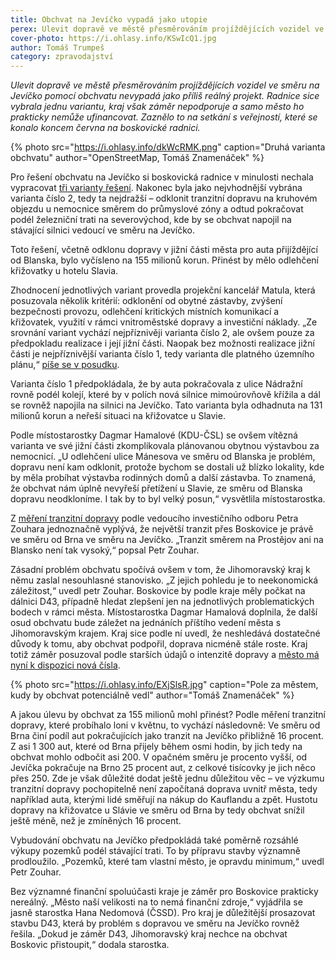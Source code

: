 ```yaml
---
title: Obchvat na Jevíčko vypadá jako utopie
perex: Ulevit dopravě ve městě přesměrováním projíždějících vozidel ve směru na Jevíčko pomocí obchvatu nevypadá jako příliš reálný projekt. Radnice sice vybrala jednu variantu, kraj však záměr nepodporuje a samo město ho prakticky nemůže ufinancovat.
cover-photo: https://i.ohlasy.info/KSwIcQ1.jpg
author: Tomáš Trumpeš
category: zpravodajství
---
```


*Ulevit dopravě ve městě přesměrováním projíždějících vozidel ve směru na Jevíčko pomocí obchvatu nevypadá jako příliš reálný projekt. Radnice sice vybrala jednu variantu, kraj však záměr nepodporuje a samo město ho prakticky nemůže ufinancovat. Zaznělo to na setkání s veřejností, které se konalo koncem června na boskovické radnici.*

{% photo src="https://i.ohlasy.info/dkWcRMK.png" caption="Druhá varianta obchvatu" author="OpenStreetMap, Tomáš Znamenáček" %}

Pro řešení obchvatu na Jevíčko si boskovická radnice v minulosti nechala vypracovat [tři varianty řešení](http://www.ohlasy.info/clanky/2016/11/obchvat.html). Nakonec byla jako nejvhodnější vybrána varianta číslo 2, tedy ta nejdražší – odklonit tranzitní dopravu na kruhovém objezdu u nemocnice směrem do průmyslové zóny a odtud pokračovat podél železniční trati na severovýchod, kde by se obchvat napojil na stávající silnici vedoucí ve směru na Jevíčko.

Toto řešení, včetně odklonu dopravy v jižní části města pro auta přijíždějící od Blanska, bylo vyčísleno na 155 milionů korun. Přinést by mělo odlehčení křižovatky u hotelu Slavia.

Zhodnocení jednotlivých variant provedla projekční kancelář Matula, která posuzovala několik kritérií: odklonění od obytné zástavby, zvýšení bezpečnosti provozu, odlehčení kritických místních komunikací a křižovatek, využití v rámci vnitroměstské dopravy a investiční náklady. „Ze srovnání variant vychází nejpříznivěji varianta číslo 2, ale ovšem pouze za předpokladu realizace i její jižní části. Naopak bez možnosti realizace jižní části je nejpříznivější varianta číslo 1, tedy varianta dle platného územního plánu,“ [píše se v posudku](http://data.ohlasy.info/2018/obchvat-posudek.pdf).

Varianta číslo 1 předpokládala, že by auta pokračovala z ulice Nádražní rovně podél kolejí, které by v polích nová silnice mimoúrovňově křížila a dál se rovněž napojila na silnici na Jevíčko. Tato varianta byla odhadnuta na 131 milionů korun a neřeší situaci na křižovatce u Slavie.

Podle místostarostky Dagmar Hamalové (KDU-ČSL) se ovšem vítězná varianta ve své jižní části zkomplikovala plánovanou obytnou výstavbou za nemocnicí. „U odlehčení ulice Mánesova ve směru od Blanska je problém, dopravu není kam odklonit, protože bychom se dostali už blízko lokality, kde by měla probíhat výstavba rodinných domů a další zástavba. To znamená, že obchvat nám úplně nevyřeší přetížení u Slavie, ze směru od Blanska dopravu neodkloníme. I tak by to byl velký posun,“ vysvětlila místostarostka.

Z [měření tranzitní dopravy](http://data.ohlasy.info/2017/studie-dopravy-smery.pdf) podle vedoucího investičního odboru Petra Zouhara jednoznačně vyplývá, že největší tranzit přes Boskovice je právě ve směru od Brna ve směru na Jevíčko. „Tranzit směrem na Prostějov ani na Blansko není tak vysoký,“ popsal Petr Zouhar.

Zásadní problém obchvatu spočívá ovšem v tom, že Jihomoravský kraj k němu zaslal nesouhlasné stanovisko. „Z jejich pohledu je to neekonomická záležitost,“ uvedl petr Zouhar. Boskovice by podle kraje měly počkat na dálnici D43, případně hledat zlepšení jen na jednotlivých problematických bodech v rámci města. Místostarostka Dagmar Hamalová doplnila, že další osud obchvatu bude záležet na jednáních příštího vedení města s Jihomoravským krajem. Kraj sice podle ní uvedl, že neshledává dostatečné důvody k tomu, aby obchvat podpořil, doprava nicméně stále roste. Kraj totiž záměr posuzoval podle starších údajů o intenzitě dopravy a [město má nyní k dispozici nová čísla](http://data.ohlasy.info/2017/studie-dopravy-intenzity.pdf). 

{% photo src="https://i.ohlasy.info/EXjSlsR.jpg" caption="Pole za městem, kudy by obchvat potenciálně vedl" author="Tomáš Znamenáček" %}

A jakou úlevu by obchvat za 155 milionů mohl přinést? Podle měření tranzitní dopravy, které probíhalo loni v květnu, to vychází následovně: Ve směru od Brna činí podíl aut pokračujících jako tranzit na Jevíčko přibližně 16 procent. Z asi 1 300 aut, které od Brna přijely během osmi hodin, by jich tedy na obchvat mohlo odbočit asi 200. V opačném směru je procento vyšší, od Jevíčka pokračuje na Brno 25 procent aut, z celkové tisícovky je jich něco přes 250. Zde je však důležité dodat ještě jednu důležitou věc – ve výzkumu tranzitní dopravy pochopitelně není započítaná doprava uvnitř města, tedy například auta, kterými lidé směřují na nákup do Kauflandu a zpět. Hustotu dopravy na křižovatce u Slávie ve směru od Brna by tedy obchvat snížil ještě méně, než je zmíněných 16 procent.

Vybudování obchvatu na Jevíčko předpokládá také poměrně rozsáhlé výkupy pozemků podél stávající trati. To by přípravu stavby významně prodloužilo. „Pozemků, které tam vlastní město, je opravdu minimum,“ uvedl Petr Zouhar. 

Bez významné finanční spoluúčasti kraje je záměr pro Boskovice prakticky nereálný. „Město naší velikosti na to nemá finanční zdroje,“ vyjádřila se jasně starostka Hana Nedomová (ČSSD). Pro kraj je důležitější prosazovat stavbu D43, která by problém s dopravou ve směru na Jevíčko rovněž řešila. „Dokud je záměr D43, Jihomoravský kraj nechce na obchvat Boskovic přistoupit,“ dodala starostka.
